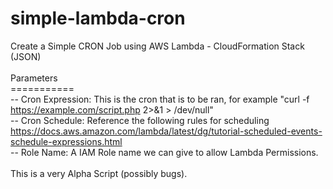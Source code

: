# simple-lambda-cron
Create a Simple CRON Job using AWS Lambda - CloudFormation Stack (JSON) </br>
</br>
Parameters </br>
=========== </br>
-- Cron Expression: This is the cron that is to be ran, for example "curl -f https://example.com/script.php 2>&1 > /dev/null" </br>
-- Cron Schedule:   Reference the following rules for scheduling https://docs.aws.amazon.com/lambda/latest/dg/tutorial-scheduled-events-schedule-expressions.html </br>
-- Role Name:       A IAM Role name we can give to allow Lambda Permissions. </br>
</br>
This is a very Alpha Script (possibly bugs).
